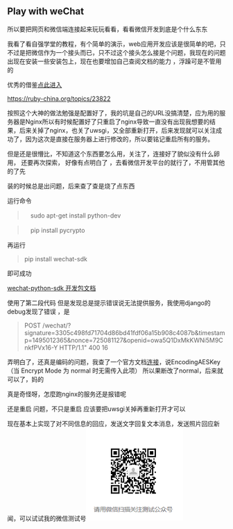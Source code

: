 ## Play with weChat

所以要把网页和微信端连接起来玩玩看看，看看微信开发到底是个什么东东

我看了看自强学堂的教程，有个简单的演示，web应用开发应该是很简单的吧，只不过是把微信作为一个接头而已，只不过这个接头怎么接是个问题，我现在的问题出现在安装一些安装包上，现在也要增加自己查阅文档的能力 ，浮躁可是不管用的 

优秀的借鉴[点此进入](https://g2ex.github.io/2016/09/25/WeChat-Media-Platform-Development-Intro/)

https://ruby-china.org/topics/23822

按照这个大神的做法勉强是配置好了，我的坑是自己的URL没搞清楚，应为用的服务器是Nginx所以有时候配置好了只重启了nginx导致一直没有出现我想要的结果，后来关掉了nginx，也关了uwsgi，又全部重新打开，后来发现就可以关注成功了，因为这次是直接在服务器上进行修改的，所以要铭记重启所有的服务。


但是还是很懵比，不知道这个东西要怎么用，关注了，连接好了貌似没有什么卵用， 还要再次探索， 好像有点明白了 ，去看微信开发平台的就行了，不用管其他的了先

装的时候总是出问题，后来查了查是烧了点东西

运行命令
>　sudo apt-get install python-dev



>　pip install pycrypto

再运行 

> pip install wechat-sdk

即可成功    


[wechat-python-sdk 开发包文档](https://wechat-sdk.doraemonext.com/)


使用了第二段代码 但是发现总是提示错误说无法提供服务，我使用django的debug发现了错误 ，是
> POST /wechat/?signature=3305c498fd71704d86bd41fdf06a15b908c4087b&timestamp=1495012365&nonce=725081127&openid=owa5Q1DxMkKWNi5M9CnkfPVx16-Y HTTP/1.1" 400  16


弄明白了，还真是编码的问题，我查了一个官方文档[连接](https://wechat-sdk.doraemonext.com/quickstart/wechatconf/)，说EncodingAESKey （当 Encrypt Mode 为 normal 时无需传入此项）  所以果断改了normal，后来就可以了，妈的


真是奇怪呀，怎麼跑nginx的服务还是报错呢

还是重启 问题，不只是重启 应该要把uwsgi关掉再重新打开才可以

现在基本上实现了对不同信息的回应，发送文字回复文本消息，发送照片回应新闻，可以试试我的微信测试号![于志鹏的测试号](https://raw.githubusercontent.com/yuzp1996/python/master/%E4%BA%8E%E5%BF%97%E9%B9%8F%E6%B5%8B%E8%AF%95%E5%85%AC%E4%BC%97%E5%8F%B7.png)
